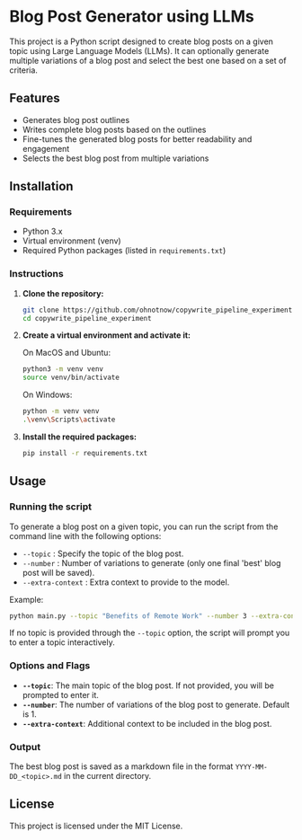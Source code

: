 # Blog Post Generator using LLMs

This project is a Python script designed to create blog posts on a given topic using Large Language Models (LLMs). It can optionally generate multiple variations of a blog post and select the best one based on a set of criteria.

## Features

- Generates blog post outlines
- Writes complete blog posts based on the outlines
- Fine-tunes the generated blog posts for better readability and engagement
- Selects the best blog post from multiple variations

## Installation

### Requirements

- Python 3.x
- Virtual environment (venv)
- Required Python packages (listed in `requirements.txt`)

### Instructions

1. **Clone the repository:**

    ```bash
    git clone https://github.com/ohnotnow/copywrite_pipeline_experiment.git
    cd copywrite_pipeline_experiment
    ```

2. **Create a virtual environment and activate it:**

    On MacOS and Ubuntu:
    ```bash
    python3 -m venv venv
    source venv/bin/activate
    ```

    On Windows:
    ```bash
    python -m venv venv
    .\venv\Scripts\activate
    ```

3. **Install the required packages:**

    ```bash
    pip install -r requirements.txt
    ```

## Usage

### Running the script

To generate a blog post on a given topic, you can run the script from the command line with the following options:

- `--topic` : Specify the topic of the blog post.
- `--number` : Number of variations to generate (only one final 'best' blog post will be saved).
- `--extra-context` : Extra context to provide to the model.

Example:

```bash
python main.py --topic "Benefits of Remote Work" --number 3 --extra-context "focusing on productivity and work-life balance"
```

If no topic is provided through the `--topic` option, the script will prompt you to enter a topic interactively.

### Options and Flags

- **`--topic`**: The main topic of the blog post. If not provided, you will be prompted to enter it.
- **`--number`**: The number of variations of the blog post to generate. Default is 1.
- **`--extra-context`**: Additional context to be included in the blog post.

### Output

The best blog post is saved as a markdown file in the format `YYYY-MM-DD_<topic>.md` in the current directory.

## License

This project is licensed under the MIT License.
